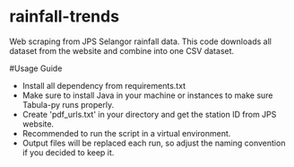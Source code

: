# rainfall-trends
Web scraping from JPS Selangor rainfall data. This code downloads all dataset from the website and combine into one CSV dataset.

#Usage Guide
- Install all dependency from requirements.txt
- Make sure to install Java in your machine or instances to make sure Tabula-py runs properly.
- Create 'pdf_urls.txt' in your directory and get the station ID from JPS website.
- Recommended to run the script in a virtual environment.
- Output files will be replaced each run, so adjust the naming convention if you decided to keep it.
